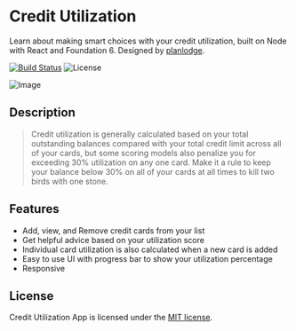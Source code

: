 # Credit Utilization
Learn about making smart choices with your credit utilization, built on Node with React and Foundation 6. Designed by [planlodge](http://planlodge.com).

[![Build Status](https://travis-ci.org/stevenbenner/jquery-powertip.svg?branch=master)](https://travis-ci.org/stevenbenner/jquery-powertip)
![License](https://img.shields.io/packagist/l/doctrine/orm.svg)

![Image](https://github.com/planlodge/Credit-Utilization/blob/master/public/assets/images/screen1.png?raw=true)

## Description

> Credit utilization is generally calculated based on your total outstanding balances compared with your total credit limit across all of your cards, but some scoring models also penalize you for exceeding 30% utilization on any one card. Make it a rule to keep your balance below 30% on all of your cards at all times to kill two birds with one stone.

## Features
- Add, view, and Remove credit cards from your list
- Get helpful advice based on your utilization score
- Individual card utilization is also calculated when a new card is added
- Easy to use UI with progress bar to show your utilization percentage
- Responsive

## License

Credit Utilization App is licensed under the [MIT license](http://opensource.org/licenses/MIT).

